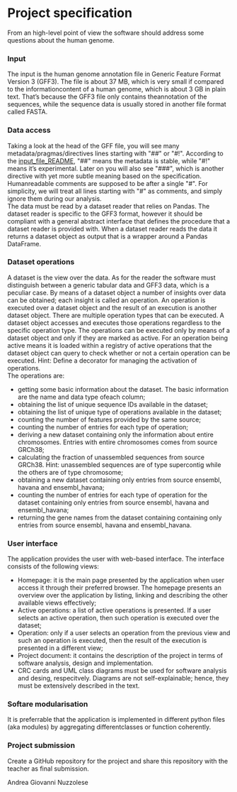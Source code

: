 # Project specification
From an high-level point of view the software should address some questions about the human genome.

### Input
The input is the human genome annotation file in Generic Feature Format Version 3 (GFF3).
The file is about 37 MB, which is very small if compared to the informationcontent of a human genome, which is about 3 GB in plain text.
That’s because the GFF3 file only contains theannotation of the sequences, while the sequence data is usually stored in another file format called FASTA.

### Data access
Taking a look at the head of the GFF file, you will see many metadata/pragmas/directives lines starting with "##" or "#!".
According to the [input_file_README](input_file_README.txt), "##" means the metadata is stable, while "#!" means it’s experimental. Later on you will also see "###", which is another directive with yet more subtle meaning based on the specification.
Humanreadable comments are supposed to be after a single "#".
For simplicity, we will treat all lines starting with "#" as comments, and simply ignore them during our analysis.  
The data must be read by a dataset reader that relies on Pandas.
The dataset reader is specific to the GFF3 format, however it should be compliant with a general abstract interface that defines the procedure that a dataset reader is provided with.
When a dataset reader reads the data it returns a dataset object as output that is a wrapper around a Pandas DataFrame.

### Dataset operations
A dataset is the view over the data. As for the reader the software must distinguish between a generic tabular data and GFF3 data, which is a peculiar case.
By means of a dataset object a number of insights over data can be obtained; each insight is called an operation.
An operation is executed over a dataset object and the result of an execution is another dataset object.
There are multiple operation types that can be executed. A dataset object accesses and executes those operations regardless to the specific operation type.
The operations can be executed only by means of a dataset object and only if they are marked as active.
For an operation being active means it is loaded within a registry of active operations that the dataset object can query to check whether or not a certain operation can be executed.
Hint: Define a decorator for managing the activation of operations.  
The operations are:
- getting some basic information about the dataset. The basic information are the name and data type ofeach column;
- obtaining the list of unique sequence IDs available in the dataset;
- obtaining the list of unique type of operations available in the dataset;
- counting the number of features provided by the same source;
- counting the number of entries for each type of operation;
- deriving a new dataset containing only the information about entire chromosomes. Entries with entire chromosomes comes from source GRCh38;
- calculating the fraction of unassembled sequences from source GRCh38. Hint: unassembled sequences are of type supercontig while the others are of type chromosome;
- obtaining a new dataset containing only entries from source ensembl, havana and ensembl_havana;
- counting the number of entries for each type of operation for the dataset containing only entries from source ensembl, havana and ensembl_havana;
- returning the gene names from the dataset containing containing only entries from source ensembl, havana and ensembl_havana.

### User interface
The application provides the user with web-based interface. The interface consists of the following views:
- Homepage: it is the main page presented by the application when user access it through their preferred browser. The homepage presents an overview over the application by listing, linking and describing the other available views effectively;
- Active operations: a list of active operations is presented. If a user selects an active operation, then such operation is executed over the dataset;
- Operation: only if a user selects an operation from the previous view and such an operation is executed, then the result of the execution is presented in a different view;
- Project document: it contains the description of the project in terms of software analysis, design and implementation.
- CRC cards and UML class diagrams must be used for software analysis and desing, respecitvely.
Diagrams are not self-explainable; hence, they must be extensively described in the text.

### Softare modularisation
It is preferrable that the application is implemented in different python files (aka modules) by aggregating differentclasses or function coherently.

### Project submission
Create a GitHub repository for the project and share this repository with the teacher as final submission.

Andrea Giovanni Nuzzolese